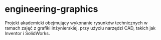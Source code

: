 # engineering-graphics
Projekt akademicki obejmujący wykonanie rysunków technicznych w ramach zajęć z grafiki inżynierskiej, przy użyciu narzędzi CAD, takich jak Inventor i SolidWorks.  
